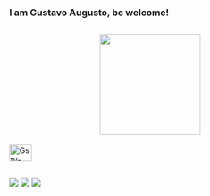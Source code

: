 ### I am Gustavo Augusto, be welcome! 
##
<div align="center">
  <a href="https://github.com/th3gstv">
  <img height="180em" src="https://github-readme-stats.vercel.app/api/top-langs/?username=th3gstv&layout=compact&langs_count=7&theme=react"/>
</div>
<div style="display: inline_block"><br>
  <img align="center" alt="Gstv-Python" height="30" width="40" src="https://cdn.jsdelivr.net/gh/devicons/devicon/icons/python/python-plain-wordmark.svg">
</div>
  
##

<div> 
<a href="https://instagram.com/_gustavin07" target="_blank"><img src="https://img.shields.io/badge/-Instagram-%23E4405F?style=for-the-badge&logo=instagram&logoColor=white" target="_blank"></a>
  <a href = "mailto:gstvoaugusto@gmail.com"><img src="https://img.shields.io/badge/-Gmail-%23333?style=for-the-badge&logo=gmail&logoColor=white" target="_blank"></a>
  <a href="https://www.linkedin.com/in/gustavo-augusto-637757202/" target="_blank"><img src="https://img.shields.io/badge/-LinkedIn-%230077B5?style=for-the-badge&logo=linkedin&logoColor=white" target="_blank"></a>  
</div>
  
